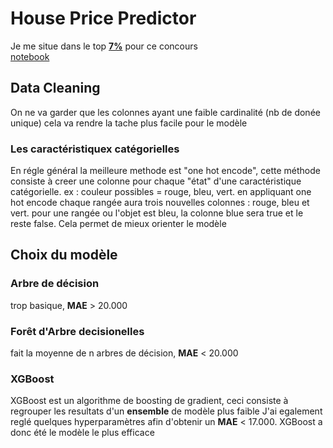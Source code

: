 # House Price Predictor

Je me situe dans le top [**7%**](https://www.kaggle.com/aryamaankunwar/competitions) pour ce concours \
[notebook](https://github.com/aryamaan3/Kaggle-Data-Science/blob/master/House%20Price%20Estimation/house-price-predictor.ipynb)

## Data Cleaning
On ne va garder que les colonnes ayant une faible cardinalité (nb de donée unique) 
cela va rendre la tache plus facile pour le modèle

### Les caractéristiquex catégorielles
En régle général la meilleure methode est "one hot encode", cette méthode consiste à creer une colonne pour chaque "état" d'une caractéristique catégorielle.
ex : couleur possibles = rouge, bleu, vert. en appliquant one hot encode chaque rangée aura trois nouvelles colonnes : rouge, bleu et vert. pour une rangée ou l'objet est bleu, la colonne blue sera true et le reste false. Cela permet de mieux orienter le modèle  

## Choix du modèle

### Arbre de décision
trop basique, **MAE** > 20.000

### Forêt d'Arbre decisionelles
fait la moyenne de n arbres de décision, **MAE** < 20.000

### XGBoost
XGBoost est un algorithme de boosting de gradient, ceci consiste à regrouper les resultats d'un **ensemble** de modèle plus faible 
J'ai egalement reglé quelques hyperparamètres afin d'obtenir un **MAE** < 17.000.
XGBoost a donc été le modèle le plus efficace
